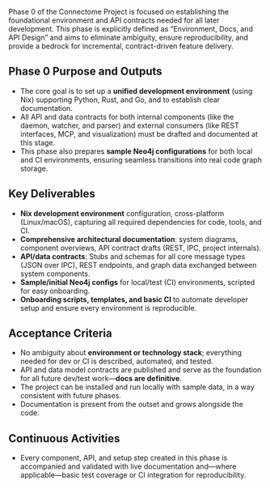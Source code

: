 Phase 0 of the Connectome Project is focused on establishing the foundational environment and API contracts needed for all later development.
This phase is explicitly defined as “Environment, Docs, and API Design” and aims to eliminate ambiguity, ensure reproducibility,
and provide a bedrock for incremental, contract-driven feature delivery.

## Phase 0 Purpose and Outputs
- The core goal is to set up a **unified development environment** (using Nix)
supporting Python, Rust, and Go, and to establish clear documentation.
- All API and data contracts for both internal components
(like the daemon, watcher, and parser) and external consumers
(like REST interfaces, MCP, and visualization) must be drafted and documented at this stage.
- This phase also prepares **sample Neo4j configurations** for both local and CI environments,
ensuring seamless transitions into real code graph storage.

## Key Deliverables
- **Nix development environment** configuration, cross-platform (Linux/macOS),
capturing all required dependencies for code, tools, and CI.
- **Comprehensive architectural documentation**: system diagrams, component overviews,
API contract drafts (REST, IPC, project internals).
- **API/data contracts**: Stubs and schemas for all core message types (JSON over IPC),
REST endpoints, and graph data exchanged between system components.
- **Sample/initial Neo4j configs** for local/test (CI) environments, scripted for easy onboarding.
- **Onboarding scripts, templates, and basic CI** to automate developer setup and ensure every environment is reproducible.

## Acceptance Criteria
- No ambiguity about **environment or technology stack**; everything needed for
dev or CI is described, automated, and tested.
- API and data model contracts are published and serve as the foundation
for all future dev/test work—**docs are definitive**.
- The project can be installed and run locally with sample data,
in a way consistent with future phases.
- Documentation is present from the outset and grows alongside the code.

## Continuous Activities
- Every component, API, and setup step created in this phase is accompanied
and validated with live documentation and—where applicable—basic
test coverage or CI integration for reproducibility.
